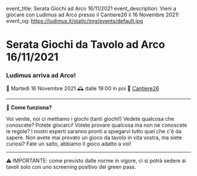 event_title: Serata Giochi ad Arco 16/11/2021
event_description: Vieni a giocare con Ludimus ad Arco presso il Cantiere26 il 16 Novembre 2021!
event_og: https://ludimus.it/static/img/events/default.jpg

# Serata Giochi da Tavolo ad Arco 16/11/2021

### Ludimus arriva ad Arco!

📅 Martedì 16 Novembre 2021
🕰 dalle 19:00 in poi
📍 [Cantiere26](https://g.page/Cantiere26?share)

---

🎲 **Come funziona?**

Voi venite, noi ci mettiamo i giochi (tanti giochi!)
Vedete qualcosa che conoscete? Potete giocarci!
Volete provare qualcosa ma non ne conoscete le regole? I nostri esperti saranno pronti a spiegarvi tutto quel che c'è da sapere.
Non avete mai provato un gioco da tavolo in vita vostra, ma siete curiosi? Fate un salto, abbiamo il gioco adatto a voi!

---
⚠️ IMPORTANTE: come previsto dalle norme in vigore, ci si potrà sedere ai tavoli solo con uno screening positivo del green pass.
